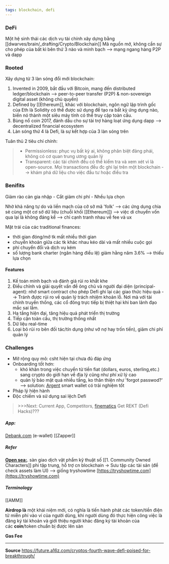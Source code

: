 ```yaml
---
tags: blockchain, defi
---
```


### DeFi
Một hệ sinh thái các dịch vụ tài chính xây dựng bằng [[dwarves/brain/_drafting/Crypto/Blockchain]]
Mã nguồn mở, không cần sự cho phép của bất kì bên thứ 3 nào và minh bạch --> mạng ngang hàng P2P và dapp

### Rooted
Xây dựng từ 3 làn sóng đổi mới blockchain:
1. Invented in 2009, bắt đầu với Bitcoin, mang đến distributed ledger/blockchain --> peer-to-peer transfer (P2P) & non-sovereign digital asset (không chủ quyền)
2. Defined by [[Ethereum]], khác với blockchain, ngôn ngữ lập trình gốc của Eth là Solidity có thể được sử dụng để tạo ra bất kỳ ứng dụng nào, biến nó thành một siêu máy tính có thể truy cập toàn cầu.
3. Bùng nổ coin 2017, đánh dấu cho sự tài trợ hàng loạt ứng dụng dapp --> decentralized financial ecosystem
4. Làn sóng thứ 4 là Defi, là sự kết hợp của 3 làn sóng trên

Tuân thủ 2 tiêu chí chính: 

> - Permissionless: phục vụ bất kỳ ai, không phân biệt đảng phái, không có cơ quan trung ương quản lý
> - Transparent: các tài chính đều có thể kiểm tra và xem xét vì là open-source. Mọi transactions đều đc ghi lại trên một blockchain --> khám phá dữ liệu cho việc đầu tư hoặc điều tra

### Benifits
Giảm rào cản gia nhập - Cắt giảm chi phí - Nhều lựa chọn

Nhờ khả năng tự do và liền mạch của cở sở mã 'folk' 
--> các ứng dụng chia sẻ cùng một cơ sở dữ liệu (chuỗi khối [[Ethereum]]) 
--> việc di chuyển vốn qua lại là không đáng kể --> chỉ cạnh tranh nhau về fee và ux

Mặt trái của các traditional finances:
- thời gian đóng/mở tk mất nhiều thời gian
- chuyển khoản giữa các tk khác nhau kéo dài và mất nhiều cuộc gọi
- phí chuyển đổi và dịch vụ kém
- số lượng bank charter (ngân hàng điều lệ) giảm hằng năm 3.6% --> thiếu lựa chọn

#### Features
1. Kế toán minh bạch và đánh giá rủi ro khắt khe
2. Điều chỉnh và giải quyết vấn đề ông chủ và người đại diện (principal-agent): nhớ smart contract cho phép Defi ghi lại các giao thức hiệu quả --> Tránh được rủi ro về quản lý trách nhiệm khoản lỗ. Nơi mà với tài chính truyền thống, các cổ đông trực tiếp bị thiệt hại khi ban lãnh đạo mắc sai lầm.
3. Hạ tầng hiện đại, tăng hiệu quả phát triển thị trường
4. Tiếp cận toàn cầu, thị trường thống nhất
5. Dữ liệu real-time
6. Loại bỏ rủi ro bên đối tác/tín dụng (như vỡ nợ hay trốn tiền), giảm chi phí quản lý

### Challenges
- Mở rộng quy mô: csht hiện tại chưa đủ đáp ứng
- Onboarding tốt hơn: 
	- khó khăn trong việc chuyển từ tiền fiat (dollars, euros, sterling,etc.) sang crypto do giới hạn về địa lý cũng như phí xử lý cao 
	- quản lý bảo mật quá nhiều tầng, ko thân thiện như 'forgot passwod?'
	--> solution: [Argent](https://www.argent.xyz/) smart wallet có trải nghiệm tốt
- Pháp lý hiện hành 
- Độc chiếm và sử dụng sai lệch Defi

> \>>>Next: Current App, Competitors, [finematics](https://www.youtube.com/channel/UCh1ob28ceGdqohUnR7vBACA) Get REKT (Defi Hacks)???

##### App:
[Debank.com](http://Debank.com) (e-wallet)
[[Zapper]]


##### Refer
 [**Open sea:**](https://opensea.io/collection/llamaz/?gclid=EAIaIQobChMI9pmdxJCR8QIVB6yWCh0pjw_iEAAYAiAAEgIa7fD_BwE). sàn giao dịch vật phẩm kỹ thuật số [[1. Community Owned Characters]] phi tập trung, hỗ trợ cn blockchain -> Sưu tập các tài sản (để check assets làm UI)
—> giống tryshowtime [https://tryshowtime.com](https://tryshowtime.com)

##### Terminology
[[AMM]]

**Airdrop là** một khái niệm mới, có nghĩa là tiến hành phát các token/tiền điện tử miễn phí vào ví của người dùng, khi người dùng đó thực hiện công việc là đăng ký tài khoản và giới thiệu người khác đăng ký tài khoản của các **coin**/token chuẩn bị được lên sàn

**Gas Fee**

---

**Source**
https://future.a16z.com/cryptos-fourth-wave-defi-poised-for-breakthrough/
